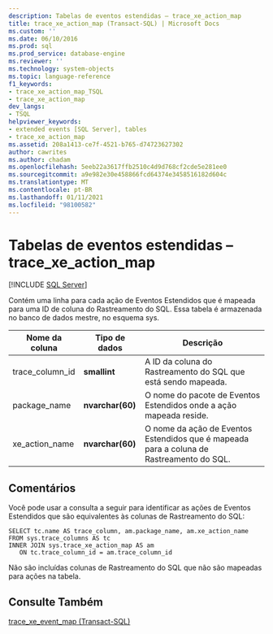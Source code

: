 ```yaml
---
description: Tabelas de eventos estendidas – trace_xe_action_map
title: trace_xe_action_map (Transact-SQL) | Microsoft Docs
ms.custom: ''
ms.date: 06/10/2016
ms.prod: sql
ms.prod_service: database-engine
ms.reviewer: ''
ms.technology: system-objects
ms.topic: language-reference
f1_keywords:
- trace_xe_action_map_TSQL
- trace_xe_action_map
dev_langs:
- TSQL
helpviewer_keywords:
- extended events [SQL Server], tables
- trace_xe_action_map
ms.assetid: 208a1413-ce7f-4521-b765-d74723627302
author: cawrites
ms.author: chadam
ms.openlocfilehash: 5eeb22a3617ffb2510c4d9d768cf2cde5e281ee0
ms.sourcegitcommit: a9e982e30e458866fcd64374e3458516182d604c
ms.translationtype: MT
ms.contentlocale: pt-BR
ms.lasthandoff: 01/11/2021
ms.locfileid: "98100582"
---
```

# <a name="extended-events-tables---trace_xe_action_map"></a>Tabelas de eventos estendidas – trace_xe_action_map
[!INCLUDE [SQL Server](../../includes/applies-to-version/sqlserver.md)]

  Contém uma linha para cada ação de Eventos Estendidos que é mapeada para uma ID de coluna do Rastreamento do SQL. Essa tabela é armazenada no banco de dados mestre, no esquema sys.  
  
  
|Nome da coluna|Tipo de dados|Descrição|  
|-----------------|---------------|-----------------|  
|trace_column_id|**smallint**|A ID da coluna do Rastreamento do SQL que está sendo mapeada.|  
|package_name|**nvarchar(60)**|O nome do pacote de Eventos Estendidos onde a ação mapeada reside.|  
|xe_action_name|**nvarchar(60)**|O nome da ação de Eventos Estendidos que é mapeada para a coluna de Rastreamento do SQL.|  
  
## <a name="remarks"></a>Comentários  
 Você pode usar a consulta a seguir para identificar as ações de Eventos Estendidos que são equivalentes às colunas de Rastreamento do SQL:  
  
```  
SELECT tc.name AS trace_column, am.package_name, am.xe_action_name  
FROM sys.trace_columns AS tc  
INNER JOIN sys.trace_xe_action_map AS am  
   ON tc.trace_column_id = am.trace_column_id  
```  
  
 Não são incluídas colunas de Rastreamento do SQL que não são mapeadas para ações na tabela.  
  
## <a name="see-also"></a>Consulte Também  
 [trace_xe_event_map &#40;Transact-SQL&#41;](../../relational-databases/system-tables/extended-events-tables-trace-xe-event-map.md)  
  
  
